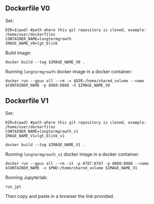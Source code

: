 ## Dockerfile V0

Set:

```
DIR=$(pwd) #path where this git repository is cloned, example: /home/user/dockerfiles
CONTAINER_NAME=longtermgrowth
IMAGE_NAME_V0=lgt_blink
```

Build image:

```
docker build --tag $IMAGE_NAME_V0 .
```

Running `longtermgrowth` docker image in a docker container:

```
docker run --gpus all --rm -v $DIR:/home/shared_volume --name $CONTAINER_NAME -p 8888:8888 -d $IMAGE_NAME_V0
```
## Dockerfile V1

Set:

```
DIR=$(pwd) #path where this git repository is cloned, example: /home/user/dockerfiles
CONTAINER_NAME=longtermgrowth_v1
IMAGE_NAME_V1=lgt_blink_v1
```

```
docker build --tag $IMAGE_NAME_V1 .
```

Running `longtermgrowth_v1` docker image in a docker container:

```
docker run --gpus all --rm -it -p 8787:8787 -p 8888:8888 --name $CONTAINER_NAME -v $PWD:/home/shared_volume $IMAGE_NAME_V1
```

Running Jupyterlab:

```
run_jpt
```

Then copy and paste in a browser the link provided.
